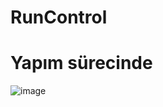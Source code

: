 # RunControl

<h1>Yapım sürecinde</h1>

![image](https://github.com/user-attachments/assets/953bf45d-2a7e-4481-8b92-10dd346eadc6)
